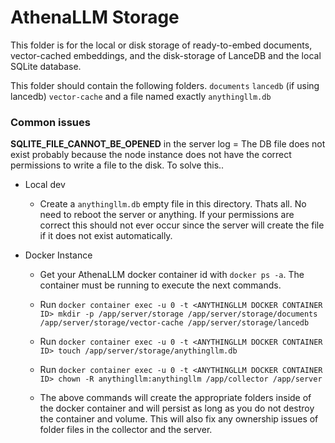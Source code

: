 # AthenaLLM Storage

This folder is for the local or disk storage of ready-to-embed documents, vector-cached embeddings, and the disk-storage of LanceDB and the local SQLite database.

This folder should contain the following folders.
`documents`
`lancedb` (if using lancedb)
`vector-cache`
and a file named exactly `anythingllm.db`


### Common issues
**SQLITE_FILE_CANNOT_BE_OPENED** in the server log = The DB file does not exist probably because the node instance does not have the correct permissions to write a file to the disk. To solve this..

- Local dev
  - Create a `anythingllm.db` empty file in this directory. Thats all. No need to reboot the server or anything. If your permissions are correct this should not ever occur since the server will create the file if it does not exist automatically.

- Docker Instance
  - Get your AthenaLLM docker container id with `docker ps -a`. The container must be running to execute the next commands.
  - Run `docker container exec -u 0 -t <ANYTHINGLLM DOCKER CONTAINER ID> mkdir -p /app/server/storage /app/server/storage/documents /app/server/storage/vector-cache /app/server/storage/lancedb`
  - Run `docker container exec -u 0 -t <ANYTHINGLLM DOCKER CONTAINER ID> touch /app/server/storage/anythingllm.db`
  - Run `docker container exec -u 0 -t <ANYTHINGLLM DOCKER CONTAINER ID> chown -R anythingllm:anythingllm /app/collector /app/server`

  - The above commands will create the appropriate folders inside of the docker container and will persist as long as you do not destroy the container and volume. This will also fix any ownership issues of folder files in the collector and the server.